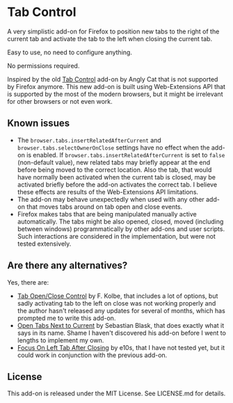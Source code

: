 Tab Control
===========

A very simplistic add-on for Firefox to position new tabs to the right of the current tab and
activate the tab to the left when closing the current tab.

Easy to use, no need to configure anything.

No permissions required.

Inspired by the old [Tab Control][original] add-on by Angly Cat that is not supported by Firefox
anymore. This new add-on is built using Web-Extensions API that is supported by the most of the
modern browsers, but it might be irrelevant for other browsers or not even work.

 [original]: https://addons.mozilla.org/firefox/addon/tab-control/

Known issues
------------

 * The `browser.tabs.insertRelatedAfterCurrent` and `browser.tabs.selectOwnerOnClose` settings have
   no effect when the add-on is enabled. If `browser.tabs.insertRelatedAfterCurrent` is set to
   `false` (non-default value), new related tabs may briefly appear at the end before being moved
   to the correct location. Also the tab, that would have normally been activated when the current
   tab is closed, may be activated briefly before the add-on activates the correct tab. I believe
   these effects are results of the Web-Extensions API limitations.
 * The add-on may behave unexpectedly when used with any other add-on that moves tabs around on tab
   open and close events.
 * Firefox makes tabs that are being manipulated manually active automatically. The tabs might be
   also opened, closed, moved (including between windows) programmatically by other add-ons and user
   scripts. Such interactions are considered in the implementation, but were not tested extensively.

Are there any alternatives?
---------------------------

Yes, there are:

 * [Tab Open/Close Control][tab-open-close-control] by F. Kolbe, that includes a lot of options,
   but sadly activating tab to the left on close was not working properly and the author hasn't
   released any updates for several of months, which has prompted me to write this add-on.
 * [Open Tabs Next to Current][open-tabs-next-to-current] by Sebastian Blask, that does exactly
   what it says in its name. Shame I haven't discovered his add-on before I went to lengths to
   implement my own.
 * [Focus On Left Tab After Closing][focus-on-left-tab-after-closing] by e10s, that I have not
   tested yet, but it could work in conjunction with the previous add-on.

 [tab-open-close-control]: https://addons.mozilla.org/cs/firefox/addon/tab-open-close-control/
 [open-tabs-next-to-current]: https://addons.mozilla.org/cs/firefox/addon/open-tabs-next-to-current/
 [focus-on-left-tab-after-closing]: https://addons.mozilla.org/cs/firefox/addon/focus-on-left-tab-aft-closing/

License
-------

This add-on is released under the MIT License. See LICENSE.md for details.
